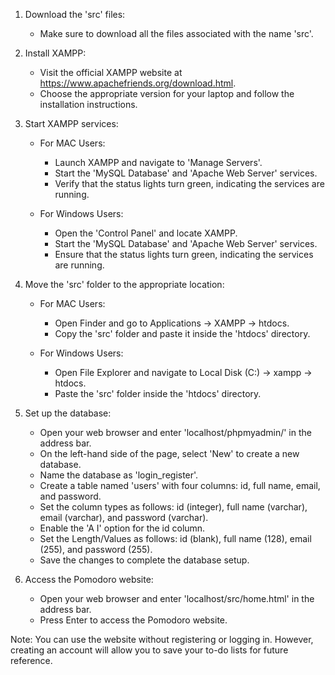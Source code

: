 1. Download the 'src' files:
   - Make sure to download all the files associated with the name 'src'.

2. Install XAMPP:
   - Visit the official XAMPP website at https://www.apachefriends.org/download.html.
   - Choose the appropriate version for your laptop and follow the installation instructions.

3. Start XAMPP services:
   - For MAC Users:
     - Launch XAMPP and navigate to 'Manage Servers'.
     - Start the 'MySQL Database' and 'Apache Web Server' services.
     - Verify that the status lights turn green, indicating the services are running.

   - For Windows Users:
     - Open the 'Control Panel' and locate XAMPP.
     - Start the 'MySQL Database' and 'Apache Web Server' services.
     - Ensure that the status lights turn green, indicating the services are running.

4. Move the 'src' folder to the appropriate location:
   - For MAC Users:
     - Open Finder and go to Applications -> XAMPP -> htdocs.
     - Copy the 'src' folder and paste it inside the 'htdocs' directory.

   - For Windows Users:
     - Open File Explorer and navigate to Local Disk (C:) -> xampp -> htdocs.
     - Paste the 'src' folder inside the 'htdocs' directory.

5. Set up the database:
   - Open your web browser and enter 'localhost/phpmyadmin/' in the address bar.
   - On the left-hand side of the page, select 'New' to create a new database.
   - Name the database as 'login_register'.
   - Create a table named 'users' with four columns: id, full name, email, and password.
   - Set the column types as follows: id (integer), full name (varchar), email (varchar), and password (varchar).
   - Enable the 'A I' option for the id column.
   - Set the Length/Values as follows: id (blank), full name (128), email (255), and password (255).
   - Save the changes to complete the database setup.

6. Access the Pomodoro website:
   - Open your web browser and enter 'localhost/src/home.html' in the address bar.
   - Press Enter to access the Pomodoro website.

Note:
You can use the website without registering or logging in. However, creating an account will allow you to save your to-do lists for future reference.
